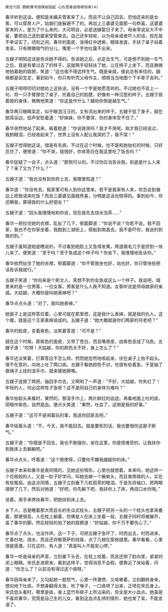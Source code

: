     第廿六回 肠断情书泪珠收拾起 心仇恶客血雨喷将来(4) 

   春华听到这话，便知是未婚夫管家来了人。而且不让自己回去，恐怕还来的是女客，可以穿房人户，姑娘们是躲避不了的。再加上三婆婆见面那一句恭喜，这婆婆家来的人，是为了什么来的，大可明自，必是送嫁娶日子来了。母亲常说女大不中留，要把自己送到婆家受管束去。自己还年轻呢，以为母亲或者吓人的话，现在是不幸证实了。顷刻之间，春华的面皮，涨得红中透紫，眼珠发直，手扶了桌子站着发呆，只有微微喘气的分儿，嘴里一个字也吐露不出来。

   五嫂子明知这话是告诉她不得的。告诉她之后，必定会生气，可是想不到她一生气之后，竟是有晕过去了的样子。这就两手轻轻扶了她，让在椅子上坐下，而且微微地拍着她的肩膀，笑道：“这也值不得这样生气。既是亲戚，彼此总有来往的，姻缘都是前生定，事到如今，你只有听凭父母作主，顺顺当当地图个下半辈子吉利。”

   五嫂子唠唠叨叨对她劝上这些话，没有一个字是她愿意听的。不过她也不驳上一句，将一只手臂撑住了桌子，托着自己的脸腮，好像有一种沉思的样子。五嫂子摇着她的身体，微微地笑道：“你这是作什么？越劝你倒是越生气。”

   春华两只眼睛呆定，似乎眼泪汪汪的，又有流出来的样子。五嫂子低了身子，就在她耳朵边，低声安慰着道：“好妹妹，你不要哭，你的身体受不住了。”

   春华突然地站了起来，板着脸道：“你说我哭吗？我才不哭呢。刚才我已经说过，我韵眼泪，已经收起来了，世界上没有人配让我哭的了，我不哭！”

   五嫂子觉得她这话，很是有毛病，不过在这个时候，也不是和她抬杠的时候，只好忍住了，便笑道：“你不哭，就很好，你肯答应在我这里吃了饭去吗？”

   春华犹疑了一会子，点头道：“那倒可以的。不过你应当告诉我，到底是什么人来了？来了又为了什么？”

   五嫂子道：“我也没有到你府上去，我哪里知道？”

   春华道：“你没有去，我家里可有人到你这里来。若不是我家有人来，你怎会到塘边上把我请来吃饭？而且三婆婆见面就恭喜，分明是这话也晓得的。事到如今，你还瞒我，算得我的什么好朋友？”

   五嫂子道：“回头我慢慢地和你说，现在我先去烧水泡茶……”

   春华一把拉住她的衣襟，乱扯了几下，顿着脚道：“你说不说？你若不说，我不回家，我也不在你家坐着，我跑到三湖街上，搭船到南昌去。我不是吓你，我说的到做的到。”

   五嫂子虽知道她是瞎说的，不过看到她脸上又急得发黄，两道眉毛几乎是挤到一块儿来了。便笑道：“至于吗？至于急成这个样子吗？你坐下，我慢慢地告诉你。”

   春华依然扯住了她的衣襟，顿着脚道：“你不管我坐也好，站也好，你只管快些把话告诉我就行。”

   五嫂子笑道：“你向来是个斯文人，真想不到你会急成这么一个样子。我说吧，城里来的是一位男客，一位女客。男客是什么人我不知道。女客听说是师母娘家的亲戚。大姑娘，大概你是叫她表婶吧？”

   春华点点头道：“对了，我叫她表婶。”

   她面子上是这样答应着，心里可就在那里想，这是我什么表婶，就是我的仇人。这个媒，就是这个王家表婶说成的。五嫂子道：“她大概就是你们两家的月老吧？”

   春华的脸皮，变着紫色，淡笑着答道：“可不是？”

   就在这个时候，那紫色的面皮，又带了苍白，而且嘴唇皮，由紫色变成了乌色。五嫂子道：“哎呀！大姑娘，你的颜色太不好，身上怎么了？”

   春华还淡笑着，打算答应不怎么样。然而她忽然地咳起来，伏在桌子上抬不起头。很不在意的，向地上吐了两口痰。五嫂子看她颜色不对，也很有些着急，于是抽了悬绳子上挂的湿手巾，就来替她擦嘴。

   五嫂子连擦了两把，抽回手巾去，又啊哟了一声道：“不好，大姑娘，你失红了！年轻的人，何必这样性子急呢？这不是同自己的身体为难吗？”

   春华抬起头来看时，果然的，那湿手巾上，两片鲜红的血迹。再看地面上吐的痰，阴暗作紫色，自然是血。便点头笑道：“果然，吐血了，这倒是我的好事。”

   五嫂子道：“这可不是闹着玩的事，我送你回家去吧。”

   春华摇着头道：“不，今天，我不能回去。就是要死的话，我也要借你这屋子断气。”

   五嫂子道：“你既是不回去，我也不勉强你，坐在这里，你是怪难受的，让我扶你到我床上去躺躺吧。”

   春华点点头，哼着道：“这个倒使得，只要你不嫌我龌龊你的床。”

   五嫂子本来和春华是表同情的，见她这份情形，心里也就想着，本来吗，她这样一个花枝般的人，又是一肚子好学问，叫她去嫁一个癞痢头，而且害痨病的人，实在有些冤屈。由这点同情，五嫂子立刻垂下几粒孤零的眼泪。于是先将袖口，把两眼揉擦了几下，然后对她道：“好吧，你先躺下吧，我扶你上了床，再烧口水你喝。”

   说着，用手来搀扶春华，把她扶到床上去。

   乡下人，总是睡着那大而且长的冬瓜式枕头，五嫂子把另一头的一个枕头也拿来叠着，那便很高，人在枕上躺着，仿佛是人在床上坐着一般，五嫂子同时将被展开，盖了春华的脚，然后轻轻的拍了她的肩膀道：“好姑娘，你千万不要伤心了。”

   春华点了点头，也没作声。这一下子，可把五嫂子急坏了，时而出去，时而进来，忙着扫地，烧水，而且还将敬菩萨的线香，点了几根在窗格缝里。春华看看，心里很是感激。只在这时，有人道：“真是叫人不能安心啰。”

   春华一听是母亲的声音，立刻垂下头去，在枕上枕着，而且还侧了脸向里，紧紧的闭上眼睛。宋氏走进房来，看到这样子，觉得消息不会假，便靠近了床站着，问道：“你怎么了？以前没有得过这个病呀。”

   春华因母亲来了，又勾起她一腔怨气，心里一阵激愤，又咳嗽着，立刻翻转身来，想向地下吐痰。不想身翻得太急，呛了嗓子，一口痰喷了出来，正喷在宋氏身上。宋氏低头看时，哪里是痰，身上蓝竹布褂子上所沾染的，完全是大小血点。她虽是不喜欢春华，究霓是自己生的儿女，看到这血点乱喷的情形，她也发了呆，不能言语了。

